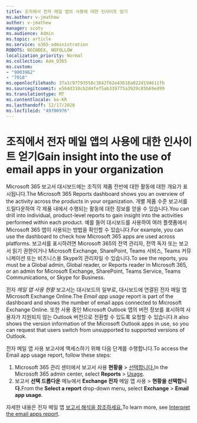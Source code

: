 ```yaml
---
title: 조직에서 전자 메일 앱의 사용에 대한 인사이트 얻기
ms.author: v-jmathew
author: v-jmathew
manager: scotv
ms.audience: Admin
ms.topic: article
ms.service: o365-administration
ROBOTS: NOINDEX, NOFOLLOW
localization_priority: Normal
ms.collection: Adm_O365
ms.custom:
- "9003962"
- "7018"
ms.openlocfilehash: 37a1c97793558c3842f62e43616a022d194611fb
ms.sourcegitcommit: e56dd310cb2d4fef5ab339775a3929c85b69ed99
ms.translationtype: MT
ms.contentlocale: ko-KR
ms.lasthandoff: 12/17/2020
ms.locfileid: "49706976"
---
```

# <a name="gain-insight-into-the-use-of-email-apps-in-your-organization"></a><span data-ttu-id="f46b7-102">조직에서 전자 메일 앱의 사용에 대한 인사이트 얻기</span><span class="sxs-lookup"><span data-stu-id="f46b7-102">Gain insight into the use of email apps in your organization</span></span>

<span data-ttu-id="f46b7-103">Microsoft 365 보고서 대시보드에는 조직의 제품 전반에 대한 활동에 대한 개요가 표시됩니다.</span><span class="sxs-lookup"><span data-stu-id="f46b7-103">The Microsoft 365 Reports dashboard shows you an overview of the activity across the products in your organization.</span></span> <span data-ttu-id="f46b7-104">개별 제품 수준 보고서를 드릴다운하여 각 제품 내에서 수행되는 활동에 대한 정보를 얻을 수 있습니다.</span><span class="sxs-lookup"><span data-stu-id="f46b7-104">You can drill into individual, product-level reports to gain insight into the activities performed within each product.</span></span> <span data-ttu-id="f46b7-105">예를 들어 대시보드를 사용하여 여러 플랫폼에서 Microsoft 365 앱이 사용되는 방법을 확인할 수 있습니다.</span><span class="sxs-lookup"><span data-stu-id="f46b7-105">For example, you can use the dashboard to check how Microsoft 365 apps are used across platforms.</span></span> <span data-ttu-id="f46b7-106">보고서를 표시하려면 Microsoft 365의 전역 관리자, 전역 독자 또는 보고서 읽기 권한이거나 Microsoft Exchange, SharePoint, Teams 서비스, Teams 커뮤니케이션 또는 비즈니스용 Skype의 관리자일 수 있습니다.</span><span class="sxs-lookup"><span data-stu-id="f46b7-106">To see the reports, you must be a Global admin, Global reader, or Reports reader in Microsoft 365, or an admin for Microsoft Exchange, SharePoint, Teams Service, Teams Communications, or Skype for Business.</span></span>

<span data-ttu-id="f46b7-107">전자 *메일 앱 사용 현황* 보고서는 대시보드의 일부로, 대시보드에 연결된 전자 메일 앱 Microsoft Exchange Online.</span><span class="sxs-lookup"><span data-stu-id="f46b7-107">The *Email app usage* report is part of the dashboard and shows the number of email apps connected to Microsoft Exchange Online.</span></span> <span data-ttu-id="f46b7-108">또한 사용 중인 Microsoft Outlook 앱의 버전 정보를 표시하여 사용자가 지원되지 않는 Outlook 버전으로 전환할 수 있도록 요청할 수 있습니다.</span><span class="sxs-lookup"><span data-stu-id="f46b7-108">It also shows the version information of the Microsoft Outlook apps in use, so you can request that users switch from unsupported to supported versions of Outlook.</span></span>

<span data-ttu-id="f46b7-109">전자 메일 앱 사용 보고서에 액세스하기 위해 다음 단계를 수행합니다.</span><span class="sxs-lookup"><span data-stu-id="f46b7-109">To access the Email app usage report, follow these steps:</span></span>

1. <span data-ttu-id="f46b7-110">Microsoft 365 관리 센터에서 보고서 사용 **현황을**  >  [선택합니다.](https://go.microsoft.com/fwlink/?linkid=2140342)</span><span class="sxs-lookup"><span data-stu-id="f46b7-110">In the Microsoft 365 admin center, select **Reports** > [Usage](https://go.microsoft.com/fwlink/?linkid=2140342).</span></span>
2. <span data-ttu-id="f46b7-111">보고서 **선택 드롭다운** 메뉴에서 **Exchange 전자** 메일 앱 사용  >  **현황을 선택합니다.**</span><span class="sxs-lookup"><span data-stu-id="f46b7-111">From the **Select a report** drop-down menu, select **Exchange** > **Email app usage**.</span></span>

<span data-ttu-id="f46b7-112">자세한 내용은 전자 메일 앱 [보고서 해석을 참조하세요.](https://go.microsoft.com/fwlink/?linkid=2140508)</span><span class="sxs-lookup"><span data-stu-id="f46b7-112">To learn more, see [Interpret the email apps report](https://go.microsoft.com/fwlink/?linkid=2140508).</span></span>
